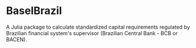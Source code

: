 # BaselBrazil

A Julia package to calculate standardized capital requirements regulated by Brazilian financial system's supervisor (Brazilian Central Bank - BCB or BACEN).
